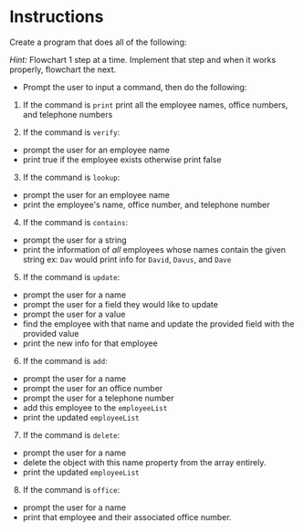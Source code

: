 # Instructions

Create a program that does all of the following:

*Hint:* Flowchart 1 step at a time. Implement that step and when it works properly, flowchart the next.

* Prompt the user to input a command, then do the following:

1. If the command is `print` print all the employee names, office numbers, and telephone numbers

2. If the command is `verify`:
  * prompt the user for an employee name
  * print true if the employee exists otherwise print false

3. If the command is `lookup`:
  * prompt the user for an employee name
  * print the employee's name, office number, and telephone number

4. If the command is `contains`:
  * prompt the user for a string
  * print the information of *all* employees whose names contain the given string
  ex: `Dav` would print info for `David`, `Davus`, and `Dave`

5. If the command is `update`:
  * prompt the user for a name
  * prompt the user for a field they would like to update
  * prompt the user for a value
  * find the employee with that name and update the provided field with the provided value
  * print the new info for that employee

6. If the command is `add`:
  * prompt the user for a name
  * prompt the user for an office number
  * prompt the user for a telephone number
  * add this employee to the `employeeList`
  * print the updated `employeeList`

7. If the command is `delete`:
  * prompt the user for a name
  * delete the object with this name property from the array entirely.
  * print the updated `employeeList`

8. If the command is `office`:
  * prompt the user for a name
  * print that employee and their associated office number.




